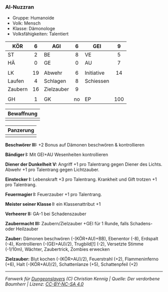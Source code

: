 ### Al-Nuzzran

- Gruppe: Humanoide
- Volk: Mensch
- Klasse: Dämonologe
- Volksfähigkeiten: Talentiert

| KÖR     |  6  | AGI        |  6  | GEI        |  9  |
| ------- | :-: | ---------- | :-: | ---------- | :-: |
| ST      |  2  | BE         |  8  | VE         |  5  |
| HÄ      |  0  | GE         |  0  | AU         |  7  |
|         |     |            |     |            |     |
| LK      | 19  | Abwehr     |  6  | Initiative | 14  |
| Laufen  |  4  | Schlagen   |  8  | Schiessen  |     |
| Zaubern | 16  | Zielzauber |  9  |            |     |
|         |     |            |     |            |     |
| GH      |  1  | GK         | no  | EP         | 100 |

| Bewaffnung |
| :--------: |
|            |

| Panzerung |
| :-------: |
|           |

**Beschwörer III:** +2 Bonus auf Dämonen beschwören & kontrollieren

**Bändiger I:** Mit GEI+AU Wesenheiten kontrollieren

**Diener der Dunkelheit V:** Angriff +1 pro Talentrang gegen Diener des Lichts. Abwehr +1 pro Talentrang gegen Lichtzauber.

**Einstecker I:** Lebenskraft +3 pro Talentrang. Krankheit und Gift trotzen +1 pro Talentrang.

**Feuermagier I:** Feuerzauber +1 pro Talentrang.

**Meister seiner Klasse I:** ein Klassenattribut +1

**Verheerer II:** GA-1 bei Schadenszauber

**Zaubermacht III:** Zaubern/Zielzauber +GEI für 1 Runde, falls Schadens- oder Heilzauber

**Zauber:** Dämonen beschwören (-(KÖR+AU)+BB), Ebenentor (-8), Erdspalt (-4), Kontrollieren (-(GEI+AU)/2), Trugbild[!] (-2), Versetzte Stimme (-1/10m), Wächter, Zaubertrick, Zombies erwecken

**Zielzauber:** Blut kochen (-(KÖR+AU)/2), Feuerstrahl (+2), Flammeninferno (+6), Halt (-(KÖR+AU)/2), Schattenlanze (+5), Schattenpfeil (+2)

---

_Fanwerk für [Dungeonslayers](https://www.dungeonslayers.net/) (C) Christian Kennig | Quelle: Der verdorbene Baumherr | Lizenz: [CC-BY-NC-SA 4.0](https://creativecommons.org/licenses/by-nc-sa/4.0/deed.de)_
